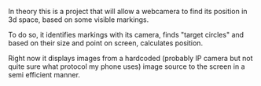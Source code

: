 In theory this is a project that will allow a webcamera to find its position in 3d space, based on some visible markings. 

To do so, it identifies markings with its camera, finds "target circles" and based on their size and point on screen, calculates position.

Right now it displays images from a hardcoded (probably IP camera but not quite sure what protocol my phone uses) image source to the screen in a semi efficient manner. 
